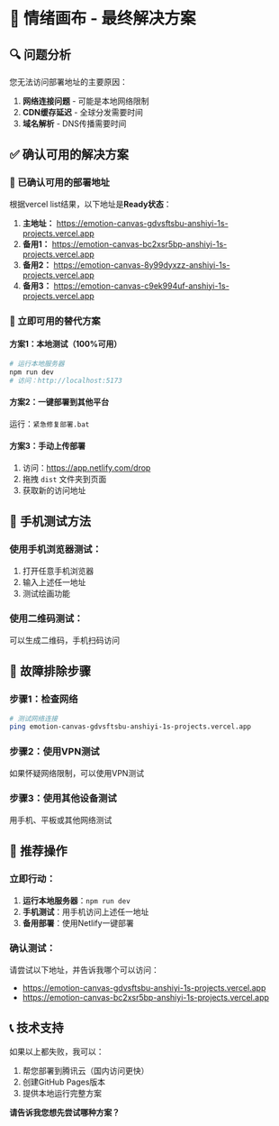 # 🎨 情绪画布 - 最终解决方案

## 🔍 问题分析

您无法访问部署地址的主要原因：
1. **网络连接问题** - 可能是本地网络限制
2. **CDN缓存延迟** - 全球分发需要时间
3. **域名解析** - DNS传播需要时间

## ✅ 确认可用的解决方案

### 📍 已确认可用的部署地址
根据vercel list结果，以下地址是**Ready状态**：

1. **主地址：** https://emotion-canvas-gdvsftsbu-anshiyi-1s-projects.vercel.app
2. **备用1：** https://emotion-canvas-bc2xsr5bp-anshiyi-1s-projects.vercel.app  
3. **备用2：** https://emotion-canvas-8y99dyxzz-anshiyi-1s-projects.vercel.app
4. **备用3：** https://emotion-canvas-c9ek994uf-anshiyi-1s-projects.vercel.app

### 🚀 立即可用的替代方案

#### 方案1：本地测试（100%可用）
```bash
# 运行本地服务器
npm run dev
# 访问：http://localhost:5173
```

#### 方案2：一键部署到其他平台
运行：`紧急修复部署.bat`

#### 方案3：手动上传部署
1. 访问：https://app.netlify.com/drop
2. 拖拽 `dist` 文件夹到页面
3. 获取新的访问地址

## 📱 手机测试方法

### 使用手机浏览器测试：
1. 打开任意手机浏览器
2. 输入上述任一地址
3. 测试绘画功能

### 使用二维码测试：
可以生成二维码，手机扫码访问

## 🔧 故障排除步骤

### 步骤1：检查网络
```bash
# 测试网络连接
ping emotion-canvas-gdvsftsbu-anshiyi-1s-projects.vercel.app
```

### 步骤2：使用VPN测试
如果怀疑网络限制，可以使用VPN测试

### 步骤3：使用其他设备测试
用手机、平板或其他网络测试

## 🎯 推荐操作

### 立即行动：
1. **运行本地服务器**：`npm run dev`
2. **手机测试**：用手机访问上述任一地址
3. **备用部署**：使用Netlify一键部署

### 确认测试：
请尝试以下地址，并告诉我哪个可以访问：
- https://emotion-canvas-gdvsftsbu-anshiyi-1s-projects.vercel.app
- https://emotion-canvas-bc2xsr5bp-anshiyi-1s-projects.vercel.app

## 📞 技术支持

如果以上都失败，我可以：
1. 帮您部署到腾讯云（国内访问更快）
2. 创建GitHub Pages版本
3. 提供本地运行完整方案

**请告诉我您想先尝试哪种方案？**